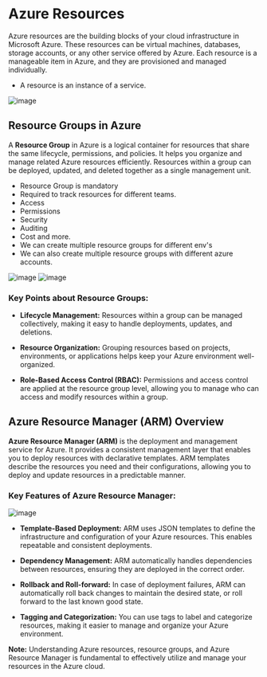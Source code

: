 # Azure Resources

Azure resources are the building blocks of your cloud infrastructure in Microsoft Azure. These resources can be virtual machines, databases, storage accounts, or any other service offered by Azure. Each resource is a manageable item in Azure, and they are provisioned and managed individually.
- A resource is an instance of a service.

![image](https://github.com/pavankumar0077/Azure-zero-to-hero/assets/40380941/7136807e-b8bf-4258-9e37-6e60eb03b652)


## Resource Groups in Azure

A **Resource Group** in Azure is a logical container for resources that share the same lifecycle, permissions, and policies. It helps you organize and manage related Azure resources efficiently. Resources within a group can be deployed, updated, and deleted together as a single management unit.
- Resource Group is mandatory
- Required to track resources for different teams.
- Access
- Permissions
- Security
- Auditing
- Cost and more.
- We can create multiple resource groups for different env's
- We can also create multiple resource groups with different azure accounts.

![image](https://github.com/pavankumar0077/Azure-zero-to-hero/assets/40380941/cd855528-65c4-4de9-85ba-6bea3a874453)
![image](https://github.com/pavankumar0077/Azure-zero-to-hero/assets/40380941/e2eac340-01a9-4a4f-9ade-b9606baf8615)


### Key Points about Resource Groups:

- **Lifecycle Management:** Resources within a group can be managed collectively, making it easy to handle deployments, updates, and deletions.

- **Resource Organization:** Grouping resources based on projects, environments, or applications helps keep your Azure environment well-organized.

- **Role-Based Access Control (RBAC):** Permissions and access control are applied at the resource group level, allowing you to manage who can access and modify resources within a group.

## Azure Resource Manager (ARM) Overview

**Azure Resource Manager (ARM)** is the deployment and management service for Azure. It provides a consistent management layer that enables you to deploy resources with declarative templates. ARM templates describe the resources you need and their configurations, allowing you to deploy and update resources in a predictable manner.

### Key Features of Azure Resource Manager:

![image](https://github.com/pavankumar0077/Azure-zero-to-hero/assets/40380941/2103d303-3b9c-4d88-aa71-7c38ae73fa18)

- **Template-Based Deployment:** ARM uses JSON templates to define the infrastructure and configuration of your Azure resources. This enables repeatable and consistent deployments.

- **Dependency Management:** ARM automatically handles dependencies between resources, ensuring they are deployed in the correct order.

- **Rollback and Roll-forward:** In case of deployment failures, ARM can automatically roll back changes to maintain the desired state, or roll forward to the last known good state.

- **Tagging and Categorization:** You can use tags to label and categorize resources, making it easier to manage and organize your Azure environment.

**Note:** Understanding Azure resources, resource groups, and Azure Resource Manager is fundamental to effectively utilize and manage your resources in the Azure cloud.

